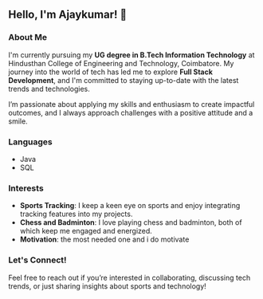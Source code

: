 ## Hello, I'm Ajaykumar! 👋

### About Me
I'm currently pursuing my **UG degree in B.Tech Information Technology** at Hindusthan College of Engineering and Technology, Coimbatore. My journey into the world of tech has led me to explore **Full Stack Development**, and I'm committed to staying up-to-date with the latest trends and technologies.

I’m passionate about applying my skills and enthusiasm to create impactful outcomes, and I always approach challenges with a positive attitude and a smile.

### Languages
- Java
- SQL

### Interests
- **Sports Tracking**: I keep a keen eye on sports and enjoy integrating tracking features into my projects.
- **Chess and Badminton**: I love playing chess and badminton, both of which keep me engaged and energized.
- **Motivation**: the most needed one and i do motivate

### Let's Connect!
Feel free to reach out if you’re interested in collaborating, discussing tech trends, or just sharing insights about sports and technology!
